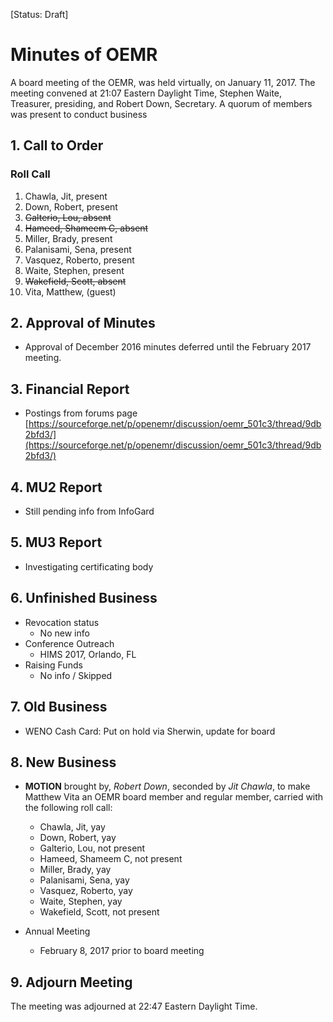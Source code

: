 [Status: Draft]

# Minutes of OEMR
A board meeting of the OEMR, was held virtually, on January 11, 2017. The meeting convened at 21:07 Eastern Daylight Time, Stephen Waite, Treasurer, presiding, and Robert Down, Secretary. A quorum of members was present to conduct business

## 1. Call to Order

### Roll Call

1. Chawla, Jit, present
2. Down, Robert, present
3. ~~Galterio, Lou, absent~~
4. ~~Hameed, Shameem C, absent~~
5. Miller, Brady, present
6. Palanisami, Sena, present
7. Vasquez, Roberto, present
8. Waite, Stephen, present
9. ~~Wakefield, Scott, absent~~
10. Vita, Matthew, (guest)

## 2. Approval of Minutes

- Approval of December 2016 minutes deferred until the February 2017 meeting.

## 3. Financial Report

- Postings from forums page [https://sourceforge.net/p/openemr/discussion/oemr_501c3/thread/9db2bfd3/](https://sourceforge.net/p/openemr/discussion/oemr_501c3/thread/9db2bfd3/)

## 4. MU2 Report

- Still pending info from InfoGard

## 5. MU3 Report

- Investigating certificating body

## 6. Unfinished Business

- Revocation status
  -  No new info
- Conference Outreach
  -  HIMS 2017, Orlando, FL
- Raising Funds
  -  No info / Skipped

## 7. Old Business

- WENO Cash Card: Put on hold via Sherwin, update for board

## 8. New Business

- **MOTION** brought by, _Robert Down_, seconded by _Jit Chawla_, to make Matthew Vita an OEMR board member and regular member, carried with the following roll call:

    - Chawla, Jit, yay
    - Down, Robert, yay
    - Galterio, Lou, not present
    - Hameed, Shameem C, not present
    - Miller, Brady, yay
    - Palanisami, Sena, yay
    - Vasquez, Roberto, yay
    - Waite, Stephen, yay
    - Wakefield, Scott, not present

- Annual Meeting
    - February 8, 2017 prior to board meeting

## 9. Adjourn Meeting
The meeting was adjourned at 22:47 Eastern Daylight Time.

